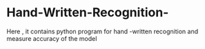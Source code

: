 # Hand-Written-Recognition-
Here , it contains python program for hand -written recognition and measure accuracy of the model

